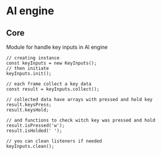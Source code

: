 # Al engine
## Core

Module for handle key inputs in Al engine

```nashorn js
// creating instance
const keyInputs = new KeyInputs();
// then initiate
keyInputs.init();

// each frame collect a key data
const result = keyInputs.collect();

// collected data have arrays with pressed and hold key 
result.keysPress;
result.keysHold;

// and functions to check witch key was pressed and hold
result.isPressed('w');
result.isHolded(' ');

// you can clean listeners if needed
keyInputs.clean();
```